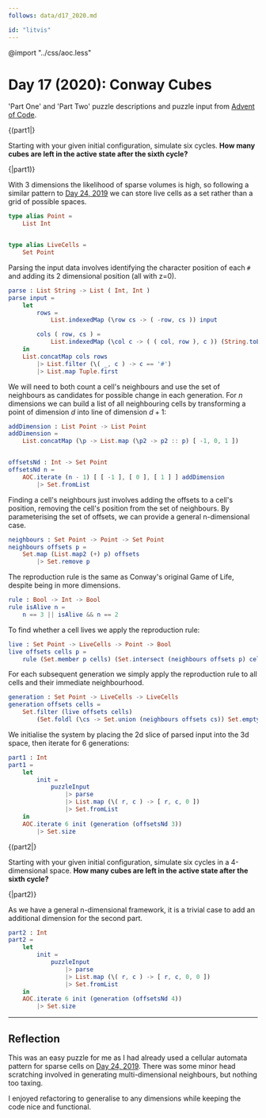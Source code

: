 ```yaml
---
follows: data/d17_2020.md

id: "litvis"
---
```


@import "../css/aoc.less"

# Day 17 (2020): Conway Cubes

'Part One' and 'Part Two' puzzle descriptions and puzzle input from [Advent of Code](https://adventofcode.com/2020/day/17).

{(part1|}

Starting with your given initial configuration, simulate six cycles. **How many cubes are left in the active state after the sixth cycle?**

{|part1)}

With 3 dimensions the likelihood of sparse volumes is high, so following a similar pattern to [Day 24, 2019](../2019/d24_2019.md) we can store live cells as a set rather than a grid of possible spaces.

```elm {l}
type alias Point =
    List Int


type alias LiveCells =
    Set Point
```

Parsing the input data involves identifying the character position of each `#` and adding its 2 dimensional position (all with z=0).

```elm {l}
parse : List String -> List ( Int, Int )
parse input =
    let
        rows =
            List.indexedMap (\row cs -> ( -row, cs )) input

        cols ( row, cs ) =
            List.indexedMap (\col c -> ( ( col, row ), c )) (String.toList cs)
    in
    List.concatMap cols rows
        |> List.filter (\( _, c ) -> c == '#')
        |> List.map Tuple.first
```

We will need to both count a cell's neighbours and use the set of neighbours as candidates for possible change in each generation. For $n$ dimensions we can build a list of all neighbouring cells by transforming a point of dimension $d$ into line of dimension $d+1$:

```elm {l}
addDimension : List Point -> List Point
addDimension =
    List.concatMap (\p -> List.map (\p2 -> p2 :: p) [ -1, 0, 1 ])


offsetsNd : Int -> Set Point
offsetsNd n =
    AOC.iterate (n - 1) [ [ -1 ], [ 0 ], [ 1 ] ] addDimension
        |> Set.fromList
```

Finding a cell's neighbours just involves adding the offsets to a cell's position, removing the cell's position from the set of neighbours. By parameterising the set of offsets, we can provide a general n-dimensional case.

```elm {l}
neighbours : Set Point -> Point -> Set Point
neighbours offsets p =
    Set.map (List.map2 (+) p) offsets
        |> Set.remove p
```

The reproduction rule is the same as Conway's original Game of Life, despite being in more dimensions.

```elm {l}
rule : Bool -> Int -> Bool
rule isAlive n =
    n == 3 || isAlive && n == 2
```

To find whether a cell lives we apply the reproduction rule:

```elm {l}
live : Set Point -> LiveCells -> Point -> Bool
live offsets cells p =
    rule (Set.member p cells) (Set.intersect (neighbours offsets p) cells |> Set.size)
```

For each subsequent generation we simply apply the reproduction rule to all cells and their immediate neighbourhood.

```elm {l}
generation : Set Point -> LiveCells -> LiveCells
generation offsets cells =
    Set.filter (live offsets cells)
        (Set.foldl (\cs -> Set.union (neighbours offsets cs)) Set.empty cells)
```

We initialise the system by placing the 2d slice of parsed input into the 3d space, then iterate for 6 generations:

```elm {l r}
part1 : Int
part1 =
    let
        init =
            puzzleInput
                |> parse
                |> List.map (\( r, c ) -> [ r, c, 0 ])
                |> Set.fromList
    in
    AOC.iterate 6 init (generation (offsetsNd 3))
        |> Set.size
```

{(part2|}

Starting with your given initial configuration, simulate six cycles in a 4-dimensional space. **How many cubes are left in the active state after the sixth cycle?**

{|part2)}

As we have a general n-dimensional framework, it is a trivial case to add an additional dimension for the second part.

```elm {l r}
part2 : Int
part2 =
    let
        init =
            puzzleInput
                |> parse
                |> List.map (\( r, c ) -> [ r, c, 0, 0 ])
                |> Set.fromList
    in
    AOC.iterate 6 init (generation (offsetsNd 4))
        |> Set.size
```

---

## Reflection

This was an easy puzzle for me as I had already used a cellular automata pattern for sparse cells on [Day 24, 2019](../2019/d24_2019.md). There was some minor head scratching involved in generating multi-dimensional neighbours, but nothing too taxing.

I enjoyed refactoring to generalise to any dimensions while keeping the code nice and functional.
